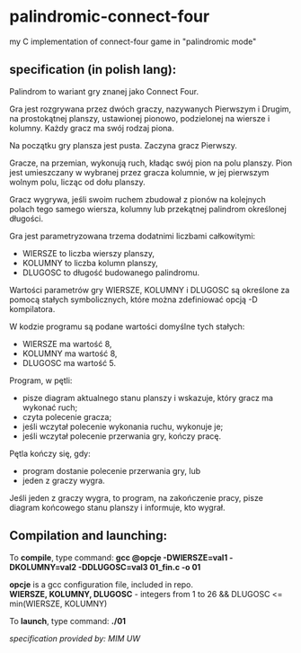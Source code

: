 # palindromic-connect-four
my C implementation of connect-four game in "palindromic mode"

## specification (in polish lang):
Palindrom to wariant gry znanej jako Connect Four.

Gra jest rozgrywana przez dwóch graczy, nazywanych Pierwszym i Drugim, na prostokątnej planszy, ustawionej pionowo, podzielonej na wiersze i kolumny. Każdy gracz ma swój rodzaj piona.

Na początku gry plansza jest pusta. Zaczyna gracz Pierwszy.

Gracze, na przemian, wykonują ruch, kładąc swój pion na polu planszy. Pion jest umieszczany w wybranej przez gracza kolumnie, w jej pierwszym wolnym polu, licząc od dołu planszy.

Gracz wygrywa, jeśli swoim ruchem zbudował z pionów na kolejnych polach tego samego wiersza, kolumny lub przekątnej palindrom określonej długości.

Gra jest parametryzowana trzema dodatnimi liczbami całkowitymi:

<ul>
<li>WIERSZE to liczba wierszy planszy,</li>
<li>KOLUMNY to liczba kolumn planszy,</li>
<li>DLUGOSC to długość budowanego palindromu.</li>
</ul>

Wartości parametrów gry WIERSZE, KOLUMNY i DLUGOSC są określone za pomocą stałych symbolicznych, które można zdefiniować opcją -D kompilatora.

W kodzie programu są podane wartości domyślne tych stałych:
<ul>
<li>WIERSZE ma wartość 8,</li>
<li>KOLUMNY ma wartość 8,</li>
<li>DLUGOSC ma wartość 5.</li>
</ul>

Program, w pętli:
<ul>
<li>pisze diagram aktualnego stanu planszy i wskazuje, który gracz ma wykonać ruch;</li>
<li>czyta polecenie gracza;</li>
<li>jeśli wczytał polecenie wykonania ruchu, wykonuje je;</li>
<li>jeśli wczytał polecenie przerwania gry, kończy pracę.</li>
</ul>

Pętla kończy się, gdy:
<ul>
<li>program dostanie polecenie przerwania gry, lub</li>
<li>jeden z graczy wygra.</li>
</ul>

Jeśli jeden z graczy wygra, to program, na zakończenie pracy, pisze diagram końcowego stanu planszy i informuje, kto wygrał.

Compilation and launching:
-------------------------

To **compile**, type command: **gcc @opcje -DWIERSZE=val1 -DKOLUMNY=val2 -DDLUGOSC=val3 01_fin.c -o 01**

**opcje** is a gcc configuration file, included in repo.<br>
**WIERSZE, KOLUMNY, DLUGOSC** - integers from 1 to 26 && DLUGOSC <= min(WIERSZE, KOLUMNY)

To **launch**, type command: **./01**

*specification provided by: MIM UW*

